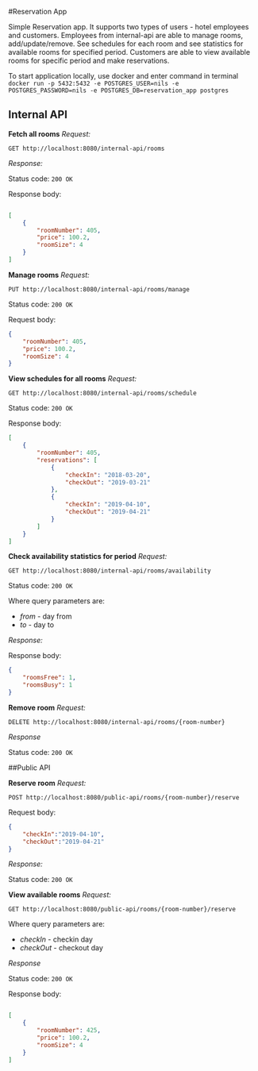 #Reservation App

Simple Reservation app. It supports two types of users - hotel employees and customers.
Employees from internal-api are able to manage rooms, add/update/remove. See schedules for each room
and see statistics for available rooms for specified period. Customers are able to view available rooms 
for specific period and make reservations.

To start application locally, use docker and enter command in terminal
`docker run -p 5432:5432 -e POSTGRES_USER=nils -e POSTGRES_PASSWORD=nils -e POSTGRES_DB=reservation_app postgres`

## Internal API

**Fetch all rooms**
*Request:*

```GET http://localhost:8080/internal-api/rooms```

*Response:*

Status code: ```200 OK```

Response body:
```json

[
    {
        "roomNumber": 405,
        "price": 100.2,
        "roomSize": 4
    }
]

```

**Manage rooms**
*Request:*

```PUT http://localhost:8080/internal-api/rooms/manage```

Status code: ```200 OK```

Request body:
```json
{
	"roomNumber": 405,
	"price": 100.2,
	"roomSize": 4
}
```

**View schedules for all rooms**
*Request:*

```GET http://localhost:8080/internal-api/rooms/schedule```

Status code: ```200 OK```

Response body:
```json
[
    {
        "roomNumber": 405,
        "reservations": [
            {
                "checkIn": "2018-03-20",
                "checkOut": "2019-03-21"
            },
            {
                "checkIn": "2019-04-10",
                "checkOut": "2019-04-21"
            }
        ]
    }
]
```

**Check availability statistics for period**
*Request:*

```GET http://localhost:8080/internal-api/rooms/availability```

Status code: ```200 OK```

Where query parameters are:

   - *from* - day from
   - *to* - day to
   
*Response:*

Response body:
```json
{
    "roomsFree": 1,
    "roomsBusy": 1
}
```

**Remove room**
*Request:*

```DELETE http://localhost:8080/internal-api/rooms/{room-number}```

*Response*

Status code: ```200 OK```

##Public API

**Reserve room**
*Request:*

```POST http://localhost:8080/public-api/rooms/{room-number}/reserve```

Request body:
```json
{
	"checkIn":"2019-04-10",
	"checkOut":"2019-04-21"
}
```

*Response:*

Status code: ```200 OK```

**View available rooms**
*Request:*

```GET http://localhost:8080/public-api/rooms/{room-number}/reserve```

Where query parameters are:

   - *checkIn* - checkin day
   - *checkOut* - checkout day

*Response*

Status code: ```200 OK```

Response body:
```json

[
    {
        "roomNumber": 425,
        "price": 100.2,
        "roomSize": 4
    }
]
```


